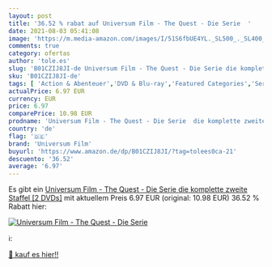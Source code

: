 ```yaml
---
layout: post
title: '36.52 % rabat auf Universum Film - The Quest - Die Serie  '
date: 2021-08-03 05:41:08
image: 'https://m.media-amazon.com/images/I/51S6fbUE4YL._SL500_._SL400_.jpg'
comments: true
category: ofertas
author: 'tole.es'
slug: 'B01CZIJ8JI-de Universum Film - The Quest - Die Serie die komplette...'
sku: 'B01CZIJ8JI-de'
tags: [ 'Action & Abenteuer','DVD & Blu-ray','Featured Categories','Serien & TV-Produktionen','universum film', ]
actualPrice: 6.97 EUR
currency: EUR
price: 6.97
comparePrice: 10.98 EUR
prodname: 'Universum Film - The Quest - Die Serie  die komplette zweite Staffel [2 DVDs]'
country: 'de'
flag: '🇩🇪'
brand: 'Universum Film'
buyurl: 'https://www.amazon.de/dp/B01CZIJ8JI/?tag=tolees0ca-21'
descuento: '36.52'
average: '6.97'
---
```


Es gibt ein [Universum Film - The Quest - Die Serie  die komplette zweite Staffel [2 DVDs]](https://www.amazon.de/dp/B01CZIJ8JI/?tag=tolees0ca-21) mit aktuellem Preis 6.97 EUR (original: 10.98 EUR) 36.52 % Rabatt hier:

[![Universum Film - The Quest - Die Serie  ](https://m.media-amazon.com/images/I/51S6fbUE4YL._SL500_._SL400_.jpg)](https://www.amazon.de/dp/B01CZIJ8JI/?tag=tolees0ca-21)

ℹ️:


[🛒 kauf es hier!!](https://www.amazon.de/dp/B01CZIJ8JI/?tag=tolees0ca-21)
